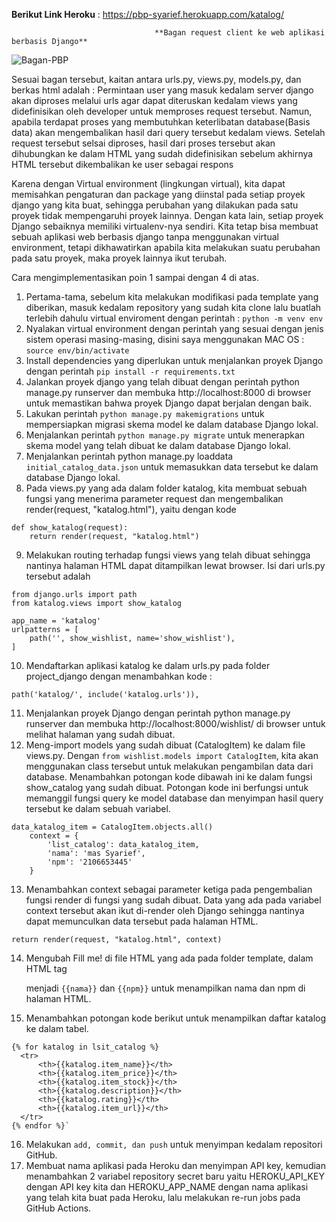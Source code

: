 **Berikut Link Heroku** :
https://pbp-syarief.herokuapp.com/katalog/

                                    **Bagan request client ke web aplikasi berbasis Django**

![Bagan-PBP](https://user-images.githubusercontent.com/112609721/190241819-26f90bc0-7ae3-44c1-b623-bf69ae413350.png)

Sesuai bagan tersebut, kaitan antara urls.py, views.py, models.py, dan berkas html adalah :
Permintaan user yang masuk kedalam server django akan diproses melalui urls agar dapat diteruskan kedalam views yang didefinisikan oleh developer untuk memproses request tersebut. Namun, apabila terdapat proses yang membutuhkan keterlibatan database(Basis data) akan mengembalikan hasil dari query tersebut kedalam views. Setelah request tersebut selsai diproses, hasil dari proses tersebut akan dihubungkan ke dalam HTML yang sudah didefinisikan sebelum akhirnya HTML tersebut dikembalikan ke user sebagai respons

Karena dengan Virtual environment (lingkungan virtual), kita dapat memisahkan pengaturan dan package yang diinstal pada setiap proyek django yang kita buat, sehingga perubahan yang dilakukan pada satu proyek tidak mempengaruhi proyek lainnya. Dengan kata lain, setiap proyek Django sebaiknya memiliki virtualenv-nya sendiri. Kita tetap bisa membuat sebuah aplikasi web berbasis django tanpa menggunakan virtual environment, tetapi dikhawatirkan apabila kita melakukan suatu perubahan pada satu proyek, maka proyek lainnya ikut terubah.

Cara mengimplementasikan poin 1 sampai dengan 4 di atas.
1. Pertama-tama, sebelum kita melakukan modifikasi pada template yang diberikan, masuk kedalam repository yang sudah kita clone lalu buatlah terlebih dahulu virtual enviroment dengan perintah : `python -m venv env`
2. Nyalakan virtual environment dengan perintah yang sesuai dengan jenis sistem operasi masing-masing, disini saya menggunakan MAC OS : `source env/bin/activate`
3. Install dependencies yang diperlukan untuk menjalankan proyek Django dengan perintah `pip install -r requirements.txt`
4. Jalankan proyek django yang telah dibuat dengan perintah python manage.py runserver dan membuka http://localhost:8000 di browser untuk memastikan bahwa proyek Django dapat berjalan dengan baik.
5. Lakukan perintah `python manage.py makemigrations` untuk mempersiapkan migrasi skema model ke dalam database Django lokal.
6. Menjalankan perintah `python manage.py migrate` untuk menerapkan skema model yang telah dibuat ke dalam database Django lokal.
7. Menjalankan perintah python manage.py loaddata `initial_catalog_data.json` untuk memasukkan data tersebut ke dalam database Django lokal.
8. Pada views.py yang ada dalam folder katalog, kita membuat sebuah fungsi yang menerima parameter request dan mengembalikan render(request, "katalog.html"), yaitu dengan kode 
```
def show_katalog(request): 
    return render(request, "katalog.html")
```    
9. Melakukan routing terhadap fungsi views yang telah dibuat sehingga nantinya halaman HTML dapat ditampilkan lewat browser. Isi dari urls.py tersebut adalah 
```
from django.urls import path
from katalog.views import show_katalog

app_name = 'katalog'
urlpatterns = [
    path('', show_wishlist, name='show_wishlist'),
]
```
10. Mendaftarkan aplikasi katalog ke dalam urls.py pada folder project_django dengan menambahkan kode :

`path('katalog/', include('katalog.urls')),`

11. Menjalankan proyek Django dengan perintah python manage.py runserver dan membuka http://localhost:8000/wishlist/ di browser untuk melihat halaman yang sudah dibuat.
12.  Meng-import models yang sudah dibuat (CatalogItem) ke dalam file views.py. Dengan `from wishlist.models import CatalogItem`, kita akan menggunakan class tersebut untuk melakukan pengambilan data dari database.
Menambahkan potongan kode dibawah ini ke dalam fungsi show_catalog yang sudah dibuat. Potongan kode ini berfungsi untuk memanggil fungsi query ke model database dan menyimpan hasil query tersebut ke dalam sebuah variabel.
```
data_katalog_item = CatalogItem.objects.all()
    context = {
        'list_catalog': data_katalog_item,
        'nama': 'mas Syarief',
        'npm': '2106653445'
    }
```    
13. Menambahkan context sebagai parameter ketiga pada pengembalian fungsi render di fungsi yang sudah dibuat. Data yang ada pada variabel context tersebut akan ikut di-render oleh Django sehingga nantinya dapat memunculkan data tersebut pada halaman HTML.

`return render(request, "katalog.html", context)`

14. Mengubah Fill me! di file HTML yang ada pada folder template, dalam HTML tag <p> menjadi `{{nama}}` dan `{{npm}}` untuk menampilkan nama dan npm di halaman HTML.
15. Menambahkan potongan kode berikut untuk menampilkan daftar katalog ke dalam tabel.
  ```
  {% for katalog in lsit_catalog %}
    <tr>
        <th>{{katalog.item_name}}</th>
        <th>{{katalog.item_price}}</th>
        <th>{{katalog.item_stock}}</th>
        <th>{{katalog.description}}</th>
        <th>{{katalog.rating}}</th>
        <th>{{katalog.item_url}}</th>
    </tr>
{% endfor %}`
```  
16. Melakukan `add, commit, dan push` untuk menyimpan kedalam repositori GitHub.
17. Membuat nama aplikasi pada Heroku dan menyimpan API key, kemudian menambahkan 2 variabel repository secret baru yaitu HEROKU_API_KEY dengan API key kita dan HEROKU_APP_NAME dengan nama aplikasi yang telah kita buat pada Heroku, lalu melakukan re-run jobs pada GitHub Actions. 
